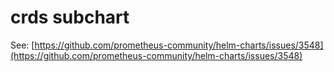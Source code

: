 # crds subchart

See: [https://github.com/prometheus-community/helm-charts/issues/3548](https://github.com/prometheus-community/helm-charts/issues/3548)
